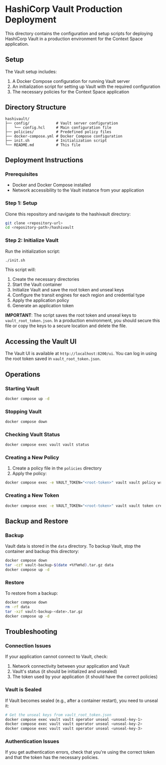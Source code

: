 # HashiCorp Vault Production Deployment

This directory contains the configuration and setup scripts for deploying HashiCorp Vault in a production environment for the Context Space application.

## Setup

The Vault setup includes:
1. A Docker Compose configuration for running Vault server
2. An initialization script for setting up Vault with the required configuration
3. The necessary policies for the Context Space application

## Directory Structure

```
hashivault/
├── config/            # Vault server configuration
│   └── config.hcl     # Main configuration file
├── policies/          # Predefined policy files
├── docker-compose.yml # Docker Compose configuration
├── init.sh            # Initialization script
└── README.md          # This file
```

## Deployment Instructions

### Prerequisites

- Docker and Docker Compose installed
- Network accessibility to the Vault instance from your application

### Step 1: Setup

Clone this repository and navigate to the hashivault directory:

```bash
git clone <repository-url>
cd <repository-path>/hashivault
```

### Step 2: Initialize Vault

Run the initialization script:

```bash
./init.sh
```

This script will:
1. Create the necessary directories
2. Start the Vault container
3. Initialize Vault and save the root token and unseal keys
4. Configure the transit engines for each region and credential type
5. Apply the application policy
6. Generate an application token

**IMPORTANT**: The script saves the root token and unseal keys to `vault_root_token.json`. In a production environment, you should secure this file or copy the keys to a secure location and delete the file.

## Accessing the Vault UI

The Vault UI is available at `http://localhost:8200/ui`. You can log in using the root token saved in `vault_root_token.json`.

## Operations

### Starting Vault

```bash
docker compose up -d
```

### Stopping Vault

```bash
docker compose down
```

### Checking Vault Status

```bash
docker compose exec vault vault status
```

### Creating a New Policy

1. Create a policy file in the `policies` directory
2. Apply the policy:

```bash
docker compose exec -e VAULT_TOKEN="<root-token>" vault vault policy write <policy-name> /vault/policies/<policy-file>
```

### Creating a New Token

```bash
docker compose exec -e VAULT_TOKEN="<root-token>" vault vault token create -policy=<policy-name>
```

## Backup and Restore

### Backup

Vault data is stored in the `data` directory. To backup Vault, stop the container and backup this directory:

```bash
docker compose down
tar -czf vault-backup-$(date +%Y%m%d).tar.gz data
docker compose up -d
```

### Restore

To restore from a backup:

```bash
docker compose down
rm -rf data
tar -xzf vault-backup-<date>.tar.gz
docker compose up -d
```

## Troubleshooting

### Connection Issues

If your application cannot connect to Vault, check:

1. Network connectivity between your application and Vault
2. Vault's status (it should be initialized and unsealed)
3. The token used by your application (it should have the correct policies)

### Vault is Sealed

If Vault becomes sealed (e.g., after a container restart), you need to unseal it:

```bash
# Get the unseal keys from vault_root_token.json
docker compose exec vault vault operator unseal <unseal-key-1>
docker compose exec vault vault operator unseal <unseal-key-2>
docker compose exec vault vault operator unseal <unseal-key-3>
```

### Authentication Issues

If you get authentication errors, check that you're using the correct token and that the token has the necessary policies.
